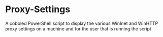 # Proxy-Settings
A cobbled PowerShell script to display the various WinInet and WinHTTP proxy settings on a machine and for the user that is running the script
